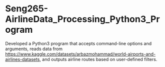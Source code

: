 # Seng265-AirlineData_Processing_Python3_Program
Developed a Python3 program that accepts command-line options and arguments, reads data from https://www.kaggle.com/datasets/arbazmohammad/world-airports-and-airlines-datasets, and outputs airline routes based on user-defined filters.
